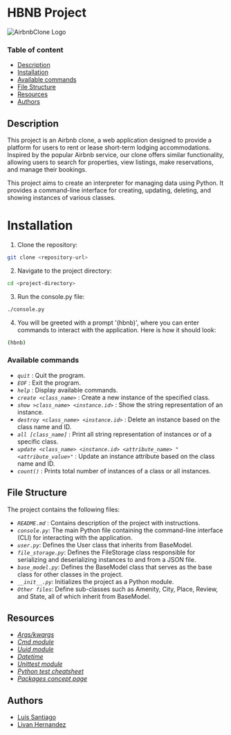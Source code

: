 # HBNB Project

![AirbnbClone Logo](https://www.tabbykatz.com/hbnb.png)

### Table of content
- [Description](#description)
- [Installation](#installation)
- [Available commands](#available-commands)
- [File Structure](#file-structure)
- [Resources](#resources)
- [Authors](#authors)

## Description
This project is an Airbnb clone, a web application designed to provide a platform for users to rent or lease short-term lodging accommodations. Inspired by the popular Airbnb service, our clone offers similar functionality, allowing users to search for properties, view listings, make reservations, and manage their bookings.

This project aims to create an interpreter for managing data using Python. It provides a command-line interface for creating, updating, deleting, and showing instances of various classes.

# Installation

1. Clone the repository:
```bash
git clone <repository-url>
```

2. Navigate to the project directory:
```bash
cd <project-directory>
```

3. Run the console.py file:
```bash
./console.py
```

4. You will be greeted with a prompt '(hbnb)', where you can enter commands to interact with the application. Here is how it should look:
```bash
(hbnb)
```

### Available commands
- *`quit`* : Quit the program.
- *`EOF`* : Exit the program.
- *`help`* : Display available commands.
- *`create <class_name>`* : Create a new instance of the specified class.
- *`show >class_name> <instance.id>`* : Show the string representation of an instance.
- *`destroy <class_name> <instance.id>`* : Delete an instance based on the class name and ID.
- *`all [class_name]`* : Print all string representation of instances or of a specific class.
- *`update <class_name> <instance.id> <attribute_name> "<attribute_value>"`* : Update an instance attribute based on the class name and ID.
- *`count()`* : Prints total number of instances of a class or all instances.

## File Structure

The project contains the following files:

- *`README.md`* : Contains description of the project with instructions.
- *`console.py`*: The main Python file containing the command-line interface (CLI) for interacting with the application.
- *`user.py`*: Defines the User class that inherits from BaseModel.
- *`file_storage.py`*: Defines the FileStorage class responsible for serializing and deserializing instances to and from a JSON file.
- *`base_model.py`*: Defines the BaseModel class that serves as the base class for other classes in the project.
- *`__init__.py`*: Initializes the project as a Python module.
- *`Other files`*: Define sub-classes such as Amenity, City, Place, Review, and State, all of which inherit from BaseModel.

## Resources
- *[Args/kwargs](https://yasoob.me/2013/08/04/args-and-kwargs-in-python-explained/)*
- *[Cmd module](http://docs.python.org/3.4/library/cmd.html)*
- *[Uuid module](http://docs.python.org/3.4/library/uuid.html)*
- *[Datetime](http://docs.python.org/3.4/library/datetime.html)*
- *[Unittest module](https://docs.python.org/3.4/library/unittest.html#module-unittest)*
- *[Python test cheatsheet](https://www.pythonsheets.com/notes/python-tests.html)*
- *[Packages concept page](https://www.geeksforgeeks.org/python-packages/)*
## Authors
- [Luis Santiago](https://github.com/Lusanco)
- [Livan Hernandez](https://github.com/Livanhernandez)
